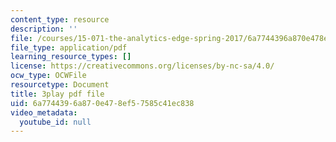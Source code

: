 ```yaml
---
content_type: resource
description: ''
file: /courses/15-071-the-analytics-edge-spring-2017/6a7744396a870e478ef57585c41ec838_8T248H2ax8c.pdf
file_type: application/pdf
learning_resource_types: []
license: https://creativecommons.org/licenses/by-nc-sa/4.0/
ocw_type: OCWFile
resourcetype: Document
title: 3play pdf file
uid: 6a774439-6a87-0e47-8ef5-7585c41ec838
video_metadata:
  youtube_id: null
---
```

